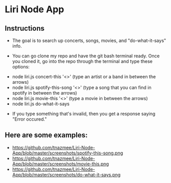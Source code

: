 # Liri Node App

## Instructions

* The goal is to search up concerts, songs, movies, and "do-what-it-says" info.

* You can go clone my repo and have the git bash terminal ready. Once you cloned it, go into the repo through the terminal and type these options:
- node liri.js concert-this '<>' (type an artist or a band in between the arrows)
- node liri.js spotify-this-song '<>' (type a song that you can find in spotify in between the arrows)
- node liri.js movie-this '<>' (type a movie in between the arrows)
- node liri.js do-what-it-says 

* If you type something that's invalid, then you get a response saying "Error occured."

## Here are some examples:
- https://github.com/tnazmee/Liri-Node-App/blob/master/screenshots/spotify-this-song.png
- https://github.com/tnazmee/Liri-Node-App/blob/master/screenshots/movie-this.png
- https://github.com/tnazmee/Liri-Node-App/blob/master/screenshots/do-what-it-says.png
